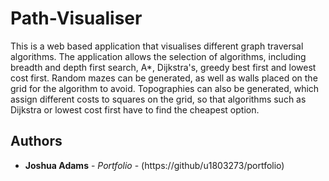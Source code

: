 # Path-Visualiser

This is a web based application that visualises different graph traversal algorithms. 
The application allows the selection of algorithms, including breadth and depth first search, A*, Dijkstra's, greedy best first and lowest cost first.
Random mazes can be generated, as well as walls placed on the grid for the algorithm to avoid.
Topographies can also be generated, which assign different costs to squares on the grid, so that algorithms such as Dijkstra or lowest cost first have to find the cheapest option.

## Authors
* **Joshua Adams** - *Portfolio* - (https://github/u1803273/portfolio)

